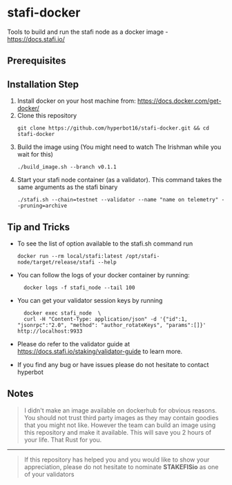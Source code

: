 # stafi-docker
Tools to build and run the stafi node as a docker image  - https://docs.stafi.io/

## Prerequisites



## Installation Step 

1. Install docker on your host machine from: https://docs.docker.com/get-docker/
2. Clone this repository
    ```
    git clone https://github.com/hyperbot16/stafi-docker.git && cd stafi-docker
    ```
3. Build the image using (You might need to watch The Irishman while you wait for this)
    ```
    ./build_image.sh --branch v0.1.1
    ```
4. Start your stafi node container (as a validator). This command takes the same arguments as the stafi binary
    ```
    ./stafi.sh --chain=testnet --validator --name "name on telemetry" --pruning=archive
    ```


## Tip and Tricks

* To see the list of option available to the stafi.sh command run 

  ```
  docker run --rm local/stafi:latest /opt/stafi-node/target/release/stafi --help
  ```

* You can follow the logs of your docker container by running:
  
  ```
    docker logs -f stafi_node --tail 100
  ```

* You can get your validator session keys by running
  ```
    docker exec stafi_node  \
    curl -H "Content-Type: application/json" -d '{"id":1, "jsonrpc":"2.0", "method": "author_rotateKeys", "params":[]}' http://localhost:9933
  ```

* Please do refer to the validator guide at https://docs.stafi.io/staking/validator-guide to learn more.

* If you find any bug or have issues please do not hesitate to contact hyperbot


## Notes

> I didn't make an image available on dockerhub for obvious reasons. You should not trust
third party images as they may contain goodies that you might not like. However the team
can build an image using this repository and make it available. This will save you 2 hours
of your life. That Rust for you. 

---

> If this repository has helped you and you would like to show your appreciation, 
> please do not hesitate to nominate **STAKEFISio** as one of your validators


